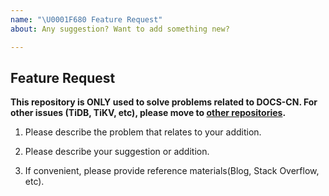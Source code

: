 ```yaml
---
name: "\U0001F680 Feature Request"
about: Any suggestion? Want to add something new?

---
```


## Feature Request


**This repository is ONLY used to solve problems related to DOCS-CN.
For other issues (TiDB, TiKV, etc), please move to [other repositories](https://github.com/pingcap/).**
<!-- 本仓库仅用于解决与中文文档相关的问题，
其他方面问题（如 TiDB、TiKV 等），请移步其他[相关仓库](https://github.com/pingcap/)。 -->

1. Please describe the problem that relates to your addition.
<!-- 1. 提出的扩充文档部分，是因为你遇到了相关问题吗？如果是，请描述一下你所遇到的问题。-->


2. Please describe your suggestion or addition.
<!-- 2. 描述你想要扩充的方面或你的建议。-->


3. If convenient, please provide reference materials(Blog, Stack Overflow, etc).
<!-- 3. 如果方便的话，请提供一些参考资料(如你遇到的博客、搜索到的资料等)。-->


